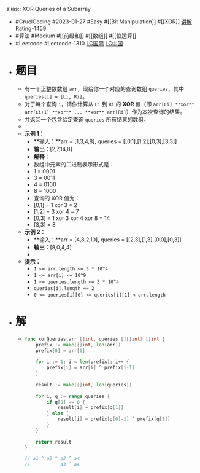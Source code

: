 alias:: XOR Queries of a Subarray
- #CruelCoding #2023-01-27 #Easy #[[Bit Manipulation]] #[[XOR]] [讲解](https://youtu.be/j9sRqOD6Cck) Rating-1459
- #算法 #Medium #[[前缀和]] #[[数组]] #[[位运算]]
- #Leetcode #Leetcode-1310 [LC国际](https://leetcode.com/problems/xor-queries-of-a-subarray/) [LC中国](https://leetcode.cn/problems/xor-queries-of-a-subarray/)
- # 题目
	- 有一个正整数数组 `arr`，现给你一个对应的查询数组 `queries`，其中 `queries[i] = [Li, Ri]`。
	- 对于每个查询 `i`，请你计算从 `Li` 到 `Ri` 的 **XOR** 值（即 `arr[Li] **xor** arr[Li+1] **xor** ... **xor** arr[Ri]`）作为本次查询的结果。
	- 并返回一个包含给定查询 `queries` 所有结果的数组。
	-
	- **示例 1：**
		- **输入：**arr = [1,3,4,8], queries = [[0,1],[1,2],[0,3],[3,3]]
		- **输出：**[2,7,14,8]
		- **解释：**
		- 数组中元素的二进制表示形式是：
		- 1 = 0001
		- 3 = 0011
		- 4 = 0100
		- 8 = 1000
		- 查询的 XOR 值为：
		- [0,1] = 1 xor 3 = 2
		- [1,2] = 3 xor 4 = 7
		- [0,3] = 1 xor 3 xor 4 xor 8 = 14
		- [3,3] = 8
	- **示例 2：**
		- **输入：**arr = [4,8,2,10], queries = [[2,3],[1,3],[0,0],[0,3]]
		- **输出：**[8,0,4,4]
		-
	- **提示：**
		- `1 <= arr.length <= 3 * 10^4`
		- `1 <= arr[i] <= 10^9`
		- `1 <= queries.length <= 3 * 10^4`
		- `queries[i].length == 2`
		- `0 <= queries[i][0] <= queries[i][1] < arr.length`
- # 解
	- ```go
	  func xorQueries(arr []int, queries [][]int) []int {
	      prefix := make([]int, len(arr))
	      prefix[0] = arr[0]
	      
	      for i := 1; i < len(prefix); i++ {
	          prefix[i] = arr[i] ^ prefix[i-1]
	      }
	      
	      result := make([]int, len(queries))
	      
	      for i, q := range queries {
	          if q[0] == 0 {
	              result[i] = prefix[q[1]]
	          } else {
	              result[i] = prefix[q[0]-1] ^ prefix[q[1]]
	          }    
	      }
	      
	      return result
	  }
	  
	  // a1 ^ a2 ^ a3 ^ a4
	  //           a3 ^ a4
	  ```